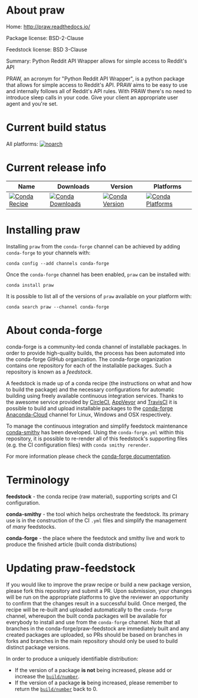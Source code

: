 About praw
==========

Home: http://praw.readthedocs.io/

Package license: BSD-2-Clause

Feedstock license: BSD 3-Clause

Summary: Python Reddit API Wrapper allows for simple access to Reddit's API

PRAW, an acronym for "Python Reddit API Wrapper", is a python package that
allows for simple access to Reddit's API. PRAW aims to be easy to use and
internally follows all of Reddit's API rules. With PRAW there's no need to
introduce sleep calls in your code. Give your client an appropriate user
agent and you're set.


Current build status
====================

All platforms:
[![noarch](https://img.shields.io/circleci/project/github/conda-forge/praw-feedstock/master.svg?label=noarch)](https://circleci.com/gh/conda-forge/praw-feedstock)

Current release info
====================

| Name | Downloads | Version | Platforms |
| --- | --- | --- | --- |
| [![Conda Recipe](https://img.shields.io/badge/recipe-praw-green.svg)](https://anaconda.org/conda-forge/praw) | [![Conda Downloads](https://img.shields.io/conda/dn/conda-forge/praw.svg)](https://anaconda.org/conda-forge/praw) | [![Conda Version](https://img.shields.io/conda/vn/conda-forge/praw.svg)](https://anaconda.org/conda-forge/praw) | [![Conda Platforms](https://img.shields.io/conda/pn/conda-forge/praw.svg)](https://anaconda.org/conda-forge/praw) |

Installing praw
===============

Installing `praw` from the `conda-forge` channel can be achieved by adding `conda-forge` to your channels with:

```
conda config --add channels conda-forge
```

Once the `conda-forge` channel has been enabled, `praw` can be installed with:

```
conda install praw
```

It is possible to list all of the versions of `praw` available on your platform with:

```
conda search praw --channel conda-forge
```


About conda-forge
=================

conda-forge is a community-led conda channel of installable packages.
In order to provide high-quality builds, the process has been automated into the
conda-forge GitHub organization. The conda-forge organization contains one repository
for each of the installable packages. Such a repository is known as a *feedstock*.

A feedstock is made up of a conda recipe (the instructions on what and how to build
the package) and the necessary configurations for automatic building using freely
available continuous integration services. Thanks to the awesome service provided by
[CircleCI](https://circleci.com/), [AppVeyor](http://www.appveyor.com/)
and [TravisCI](https://travis-ci.org/) it is possible to build and upload installable
packages to the [conda-forge](https://anaconda.org/conda-forge)
[Anaconda-Cloud](http://docs.anaconda.org/) channel for Linux, Windows and OSX respectively.

To manage the continuous integration and simplify feedstock maintenance
[conda-smithy](http://github.com/conda-forge/conda-smithy) has been developed.
Using the ``conda-forge.yml`` within this repository, it is possible to re-render all of
this feedstock's supporting files (e.g. the CI configuration files) with ``conda smithy rerender``.

For more information please check the [conda-forge documentation](https://conda-forge.org/docs/).

Terminology
===========

**feedstock** - the conda recipe (raw material), supporting scripts and CI configuration.

**conda-smithy** - the tool which helps orchestrate the feedstock.
                   Its primary use is in the construction of the CI ``.yml`` files
                   and simplify the management of *many* feedstocks.

**conda-forge** - the place where the feedstock and smithy live and work to
                  produce the finished article (built conda distributions)


Updating praw-feedstock
=======================

If you would like to improve the praw recipe or build a new
package version, please fork this repository and submit a PR. Upon submission,
your changes will be run on the appropriate platforms to give the reviewer an
opportunity to confirm that the changes result in a successful build. Once
merged, the recipe will be re-built and uploaded automatically to the
`conda-forge` channel, whereupon the built conda packages will be available for
everybody to install and use from the `conda-forge` channel.
Note that all branches in the conda-forge/praw-feedstock are
immediately built and any created packages are uploaded, so PRs should be based
on branches in forks and branches in the main repository should only be used to
build distinct package versions.

In order to produce a uniquely identifiable distribution:
 * If the version of a package **is not** being increased, please add or increase
   the [``build/number``](http://conda.pydata.org/docs/building/meta-yaml.html#build-number-and-string).
 * If the version of a package **is** being increased, please remember to return
   the [``build/number``](http://conda.pydata.org/docs/building/meta-yaml.html#build-number-and-string)
   back to 0.